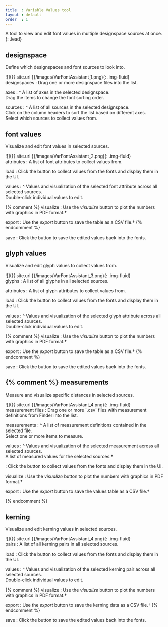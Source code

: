 ```yaml
---
title  : Variable Values tool
layout : default
order  : 1
---
```


A tool to view and edit font values in multiple designspace sources at once.
{: .lead}


designspace
-----------

Define which designspaces and font sources to look into.

<div class='row'>

<div class='col-sm' markdown='1'>
![]({{ site.url }}/images/VarFontAssistant_1.png){: .img-fluid}
</div>

<div class='col-sm' markdown='1'>
designspaces
: Drag one or more designspace files into the list.

axes
: ^
  A list of axes in the selected designspace.  
  Drag the items to change the font sorting order.

sources
: ^
  A list of all sources in the selected designspace.  
  Click on the column headers to sort the list based on different axes.  
  Select which sources to collect values from.
</div>

</div>


font values
-----------

Visualize and edit font values in selected sources.

<div class='row'>

<div class='col-sm' markdown='1'>
![]({{ site.url }}/images/VarFontAssistant_2.png){: .img-fluid}
</div>

<div class='col-sm' markdown='1'>
attributes
: A list of font attributes to collect values from.

load
: Click the button to collect values from the fonts and display them in the UI.

values
: ^
  Values and visualization of the selected font attribute across all selected sources.  
  Double-click individual values to edit.

{% comment %}
visualize
: Use the *visualize* button to plot the numbers with graphics in PDF format.†

export
: Use the *export* button to save the table as a CSV file.†
{% endcomment %}

save
: Click the button to save the edited values back into the fonts.
</div>

</div>


glyph values
------------

Visualize and edit glyph values to collect values from.

<div class='row'>

<div class='col-sm' markdown='1'>
![]({{ site.url }}/images/VarFontAssistant_3.png){: .img-fluid}
</div>

<div class='col-sm' markdown='1'>
glyphs
: A list of all glyphs in all selected sources.

attributes
: A list of glyph attributes to collect values from.

load
: Click the button to collect values from the fonts and display them in the UI.

values
: ^
  Values and visualization of the selected glyph attribute across all selected sources.  
  Double-click individual values to edit.

{% comment %}
visualize
: Use the *visualize* button to plot the numbers with graphics in PDF format.†

export
: Use the *export* button to save the table as a CSV file.†
{% endcomment %}

save
: Click the button to save the edited values back into the fonts.
</div>

</div>


{% comment %}
measurements
------------

Measure and visualize specific distances in selected sources.

<div class='row'>

<div class='col-sm' markdown='1'>
![]({{ site.url }}/images/VarFontAssistant_4.png){: .img-fluid}
</div>

<div class='col-sm' markdown='1'>
measurement files
: Drag one or more `.csv` files with measurement definitions from Finder into the list.

measurements
: ^
  A list of measurement definitions contained in the selected file.  
  Select one or more items to measure.

values
: ^
  Values and visualization of the selected measurement across all selected sources.  
  A list of measured values for the selected sources.†

: Click the button to collect values from the fonts and display them in the UI.

visualize
: Use the *visualize* button to plot the numbers with graphics in PDF format.†

export
: Use the *export* button to save the values table as a CSV file.†
</div>

</div>
{% endcomment %}


kerning
-------

Visualize and edit kerning values in selected sources.

<div class='row'>

<div class='col-sm' markdown='1'>
![]({{ site.url }}/images/VarFontAssistant_4.png){: .img-fluid}
</div>

<div class='col-sm' markdown='1'>
pairs
: A list of all kerning pairs in all selected sources.

load
: Click the button to collect values from the fonts and display them in the UI.

values
: ^
  Values and visualization of the selected kerning pair across all selected sources.  
  Double-click individual values to edit.

{% comment %}
visualize
: Use the *visualize* button to plot the numbers with graphics in PDF format.†

export
: Use the *export* button to save the kerning data as a CSV file.†
{% endcomment %}

save
: Click the button to save the edited values back into the fonts.
</div>

</div>
